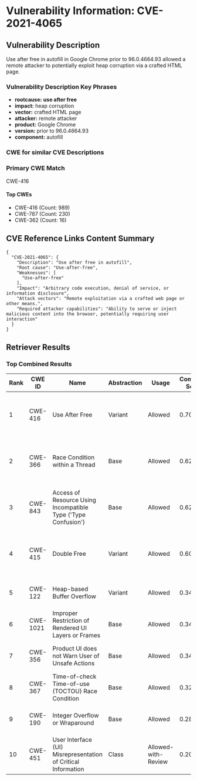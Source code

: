 # Vulnerability Information: CVE-2021-4065

## Vulnerability Description
Use after free in autofill in Google Chrome prior to 96.0.4664.93 allowed a remote attacker to potentially exploit heap corruption via a crafted HTML page.

### Vulnerability Description Key Phrases
- **rootcause:** **use after free**
- **impact:** heap corruption
- **vector:** crafted HTML page
- **attacker:** remote attacker
- **product:** Google Chrome
- **version:** prior to 96.0.4664.93
- **component:** autofill

### CWE for similar CVE Descriptions
### Primary CWE Match
CWE-416

#### Top CWEs
- CWE-416 (Count: 989)
- CWE-787 (Count: 230)
- CWE-362 (Count: 16)

## CVE Reference Links Content Summary
```
{
  "CVE-2021-4065": {
    "Description": "Use after free in autofill",
    "Root cause": "Use-after-free",
    "Weaknesses": [
      "Use-after-free"
    ],
    "Impact": "Arbitrary code execution, denial of service, or information disclosure",
    "Attack vectors": "Remote exploitation via a crafted web page or other means.",
    "Required attacker capabilities": "Ability to serve or inject malicious content into the browser, potentially requiring user interaction"
  }
}
```

## Retriever Results

### Top Combined Results

| Rank | CWE ID | Name | Abstraction | Usage | Combined Score | Retrievers | Individual Scores |
|------|--------|------|-------------|-------|---------------|------------|-------------------|
| 1 | CWE-416 | Use After Free | Variant | Allowed | 0.7056 | dense, sparse, graph | dense: 0.641, sparse: 0.264, graph: 0.819 |
| 2 | CWE-366 | Race Condition within a Thread | Base | Allowed | 0.6226 | dense, sparse, graph | dense: 0.569, sparse: 0.213, graph: 0.604 |
| 3 | CWE-843 | Access of Resource Using Incompatible Type ('Type Confusion') | Base | Allowed | 0.6218 | dense, sparse, graph | dense: 0.502, sparse: 0.219, graph: 0.687 |
| 4 | CWE-415 | Double Free | Variant | Allowed | 0.6043 | dense, sparse, graph | dense: 0.527, sparse: 0.178, graph: 0.809 |
| 5 | CWE-122 | Heap-based Buffer Overflow | Variant | Allowed | 0.3415 | dense, sparse | dense: 0.525, sparse: 0.188 |
| 6 | CWE-1021 | Improper Restriction of Rendered UI Layers or Frames | Base | Allowed | 0.3411 | dense, sparse | dense: 0.534, sparse: 0.129 |
| 7 | CWE-356 | Product UI does not Warn User of Unsafe Actions | Base | Allowed | 0.3409 | dense, sparse | dense: 0.522, sparse: 0.139 |
| 8 | CWE-367 | Time-of-check Time-of-use (TOCTOU) Race Condition | Base | Allowed | 0.3230 | dense, sparse | dense: 0.493, sparse: 0.133 |
| 9 | CWE-190 | Integer Overflow or Wraparound | Base | Allowed | 0.2895 | sparse, graph | sparse: 0.130, graph: 0.602 |
| 10 | CWE-451 | User Interface (UI) Misrepresentation of Critical Information | Class | Allowed-with-Review | 0.2031 | dense, sparse | dense: 0.521, sparse: 0.149 |

